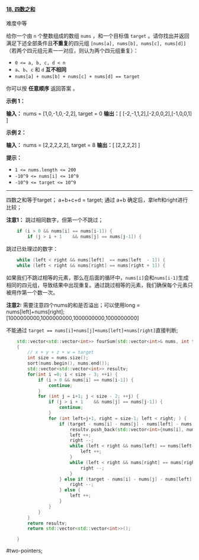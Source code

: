 #### [18. 四数之和](https://leetcode.cn/problems/4sum/)

难度中等

给你一个由 `n` 个整数组成的数组 `nums` ，和一个目标值 `target` 。请你找出并返回满足下述全部条件且**不重复**的四元组 `[nums[a], nums[b], nums[c], nums[d]]` （若两个四元组元素一一对应，则认为两个四元组重复）：

-   `0 <= a, b, c, d < n`
-   `a`、`b`、`c` 和 `d` **互不相同**
-   `nums[a] + nums[b] + nums[c] + nums[d] == target`

你可以按 **任意顺序** 返回答案 。

**示例 1：**

**输入：** nums = [1,0,-1,0,-2,2], target = 0
**输出：**[ [-2,-1,1,2],[-2,0,0,2],[-1,0,0,1] ]

**示例 2：**

**输入：** nums = [2,2,2,2,2], target = 8
**输出：**[ [2,2,2,2] ]

**提示：**

-   `1 <= nums.length <= 200`
-   `-10^9 <= nums[i] <= 10^9`
-   `-10^9 <= target <= 10^9`

---- ----

四数之和等于target；
a+b+c+d = target;
通过 a+b 确定后，拿left和right进行比较；


**注意1：**
跳过相同数字，但第一个不跳过；
```cpp
    if (i > 0 && nums[i] == nums[i-1]) {
        if (j > i + 1    && nums[j] == nums[j-1]) {
```
跳过已处理过的数字：
```cpp
    while (left < right && nums[left]  == nums[left  - 1]) {
    while (left < right && nums[right] == nums[right + 1]) {
```

如果我们不跳过相等的元素，那么在后面的循环中，`nums[i]`会和`nums[i-1]`生成相同的四元组，导致结果中出现重复。通过跳过相等的元素，我们确保每个元素只被用作第一个数一次。

**注意2:**
需要注意四个nums的和是否溢出；可以使用long = nums[left]+nums[right];
[1000000000,1000000000,1000000000,1000000000]

不能通过 `target == nums[i]+nums[j]+nums[left]+nums[right]`直接判断;


```cpp
    std::vector<std::vector<int>> fourSum(std::vector<int>& nums, int target) 
    {
        // x + y + z + w = target
        int size = nums.size();
        sort(nums.begin(), nums.end());
        std::vector<std::vector<int>> resultv;
        for(int i =0; i < size - 3; ++i) {
            if (i > 0 && nums[i] == nums[i-1]) {
                continue;
            }
            for (int j = i+1; j < size - 2; ++j) {
                if (j > i + 1    && nums[j] == nums[j-1]) {
                    continue;
                }
                for (int left=j+1, right = size-1; left < right; ) {
                    if (target - nums[i] - nums[j] - nums[left] - nums[right] == 0) {
                        resultv.push_back(std::vector<int>{nums[i], nums[j], nums[left], nums[right]});
                        left ++;
                        right --;
                        while (left < right && nums[left] == nums[left-1]) {
                            left ++;
                        }
                        while (left < right && nums[right] == nums[right + 1]) {
                            right --;
                        }
                    } else if (target - nums[i] - nums[j] - nums[left] - nums[right] < 0) {
                        right --;
                    } else {
                        left ++;
                    }
                }
            }
        }
        return resultv;
        return std::vector<std::vector<int>>();

    }
```
#two-pointers;
